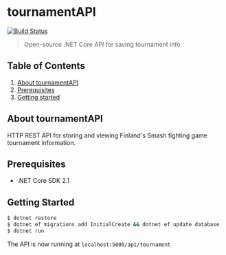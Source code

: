 # tournamentAPI
[![Build Status](https://travis-ci.org/nnaricom/tournamentAPI.svg?branch=master)](https://travis-ci.org/nnaricom/tournamentAPI)
> Open-source .NET Core API for saving tournament info

## Table of Contents

1. [About tournamentAPI](#about-tournamentAPI)
2. [Prerequisites](#prerequisites)
3. [Getting started](#getting-started)

## About tournamentAPI
HTTP REST API for storing and viewing Finland's Smash fighting game tournament information.

## Prerequisites
* .NET Core SDK 2.1

## Getting Started
```bash
$ dotnet restore
$ dotnet ef migrations add InitialCreate && dotnet ef update database
$ dotnet run
```
The API is now running at `localhost:5000/api/tournament`
